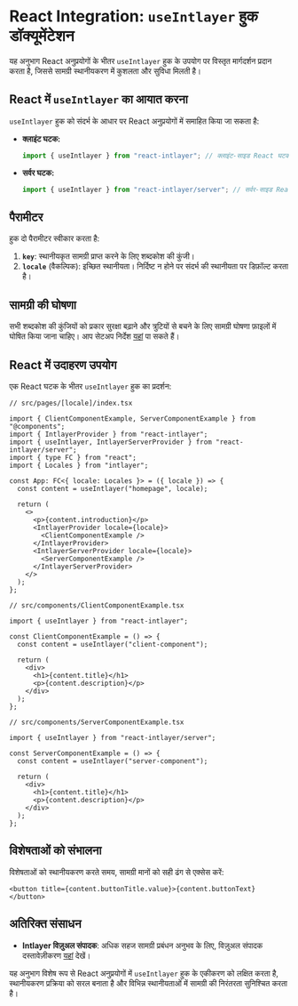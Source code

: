 # React Integration: `useIntlayer` हुक डॉक्यूमेंटेशन

यह अनुभाग React अनुप्रयोगों के भीतर `useIntlayer` हुक के उपयोग पर विस्तृत मार्गदर्शन प्रदान करता है, जिससे सामग्री स्थानीयकरण में कुशलता और सुविधा मिलती है।

## React में `useIntlayer` का आयात करना

`useIntlayer` हुक को संदर्भ के आधार पर React अनुप्रयोगों में समाहित किया जा सकता है:

- **क्लाइंट घटक:**

  ```javascript
  import { useIntlayer } from "react-intlayer"; // क्लाइंट-साइड React घटकों में उपयोग किया जाता है
  ```

- **सर्वर घटक:**

  ```javascript
  import { useIntlayer } from "react-intlayer/server"; // सर्वर-साइड React घटकों में उपयोग किया जाता है
  ```

## पैरामीटर

हुक दो पैरामीटर स्वीकार करता है:

1. **`key`**: स्थानीयकृत सामग्री प्राप्त करने के लिए शब्दकोश की कुंजी।
2. **`locale`** (वैकल्पिक): इच्छित स्थानीयता। निर्दिष्ट न होने पर संदर्भ की स्थानीयता पर डिफ़ॉल्ट करता है।

## सामग्री की घोषणा

सभी शब्दकोश की कुंजियों को प्रकार सुरक्षा बढ़ाने और त्रुटियों से बचने के लिए सामग्री घोषणा फ़ाइलों में घोषित किया जाना चाहिए। आप सेटअप निर्देश [यहां](https://github.com/aymericzip/intlayer/blob/main/docs/hi/content_declaration/get_started.md) पा सकते हैं।

## React में उदाहरण उपयोग

एक React घटक के भीतर `useIntlayer` हुक का प्रदर्शन:

```tsx
// src/pages/[locale]/index.tsx

import { ClientComponentExample, ServerComponentExample } from "@components";
import { IntlayerProvider } from "react-intlayer";
import { useIntlayer, IntlayerServerProvider } from "react-intlayer/server";
import { type FC } from "react";
import { Locales } from "intlayer";

const App: FC<{ locale: Locales }> = ({ locale }) => {
  const content = useIntlayer("homepage", locale);

  return (
    <>
      <p>{content.introduction}</p>
      <IntlayerProvider locale={locale}>
        <ClientComponentExample />
      </IntlayerProvider>
      <IntlayerServerProvider locale={locale}>
        <ServerComponentExample />
      </IntlayerServerProvider>
    </>
  );
};
```

```tsx
// src/components/ClientComponentExample.tsx

import { useIntlayer } from "react-intlayer";

const ClientComponentExample = () => {
  const content = useIntlayer("client-component");

  return (
    <div>
      <h1>{content.title}</h1>
      <p>{content.description}</p>
    </div>
  );
};
```

```tsx
// src/components/ServerComponentExample.tsx

import { useIntlayer } from "react-intlayer/server";

const ServerComponentExample = () => {
  const content = useIntlayer("server-component");

  return (
    <div>
      <h1>{content.title}</h1>
      <p>{content.description}</p>
    </div>
  );
};
```

## विशेषताओं को संभालना

विशेषताओं को स्थानीयकरण करते समय, सामग्री मानों को सही ढंग से एक्सेस करें:

```tsx
<button title={content.buttonTitle.value}>{content.buttonText}</button>
```

## अतिरिक्त संसाधन

- **Intlayer विज़ुअल संपादक**: अधिक सहज सामग्री प्रबंधन अनुभव के लिए, विज़ुअल संपादक दस्तावेज़ीकरण [यहां](https://github.com/aymericzip/intlayer/blob/main/docs/hi/intlayer_editor.md) देखें।

यह अनुभाग विशेष रूप से React अनुप्रयोगों में `useIntlayer` हुक के एकीकरण को लक्षित करता है, स्थानीयकरण प्रक्रिया को सरल बनाता है और विभिन्न स्थानीयताओं में सामग्री की निरंतरता सुनिश्चित करता है।
